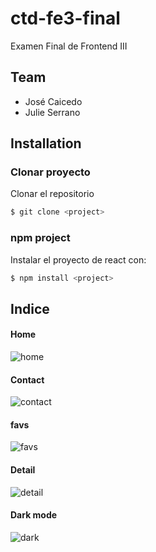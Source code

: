 # ctd-fe3-final

Examen Final de Frontend III

## Team
- José Caicedo
- Julie Serrano

## Installation

### Clonar proyecto

Clonar el repositorio
```bash
$ git clone <project>
```

### npm project

Instalar el proyecto de react con:
```bash
$ npm install <project>
```

## Indice

#### Home
![home](https://user-images.githubusercontent.com/26255765/230700486-bd72e70a-9072-4296-afc6-ba56ea33d93a.png)

#### Contact
![contact](https://user-images.githubusercontent.com/26255765/230700519-f2c34ff8-bf13-4034-be8a-8a686d602f10.png)

#### favs
![favs](https://user-images.githubusercontent.com/26255765/230700493-a598e1c3-c03a-4b3f-8290-6bca64353dcf.png)

#### Detail
![detail](https://user-images.githubusercontent.com/26255765/230700770-d3618c54-7d2b-4839-ade2-78ba89fde214.png)

#### Dark mode
![dark](https://user-images.githubusercontent.com/26255765/230700571-6ec7d230-9a83-4567-837a-6152bb156b66.png)
